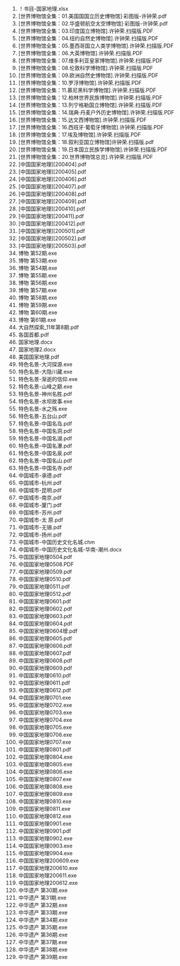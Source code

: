 1. ！书目-国家地理.xlsx 
1. [世界博物馆全集：01.美国国国立历史博物馆]·彩图版-许钟荣.pdf 
1. [世界博物馆全集：02.华盛顿航空太空博物馆]·彩图版-许钟荣.pdf 
1. [世界博物馆全集：03.印度国立博物馆].许钟荣.扫描版.PDF 
1. [世界博物馆全集：04.纽约自然史博物馆].许钟荣.扫描版.PDF 
1. [世界博物馆全集：05.墨西哥国立人类学博物馆].许钟荣.扫描版.PDF 
1. [世界博物馆全集：06.大英博物馆].许钟荣.扫描版.PDF 
1. [世界博物馆全集：07.维多利亚皇家博物馆].许钟荣.扫描版.PDF 
1. [世界博物馆全集：08.伦敦科学博物馆].许钟荣.扫描版.PDF 
1. [世界博物馆全集：09.欧洲自然史博物馆].许钟荣.扫描版.PDF 
1. [世界博物馆全集：10.罗浮博物馆].许钟荣.扫描版.PDF 
1. [世界博物馆全集：11.慕尼黑科学博物馆].许钟荣.扫描版.PDF 
1. [世界博物馆全集：12.柏林世界民族博物馆].许钟荣.扫描版.PDF 
1. [世界博物馆全集：13.列宁格勒国立博物馆].许钟荣.扫描版.PDF 
1. [世界博物馆全集：14.瑞典·丹麦户外历史博物馆].许钟荣.扫描版.PDF 
1. [世界博物馆全集：15.达文西博物馆].许钟荣.扫描版.PDF 
1. [世界博物馆全集：16.西班牙·葡萄牙博物馆].许钟荣.扫描版.PDF 
1. [世界博物馆全集：17.埃及博物馆].许钟荣.扫描版.PDF 
1. [世界博物馆全集：18.叙利亚国立博物馆]许钟荣.扫描版.pdf 
1. [世界博物馆全集：19.日本国立民族学博物馆].许钟荣.扫描版.PDF 
1. [世界博物馆全集：20.世界博物馆总览].许钟荣.扫描版.PDF 
1. [中国国家地理][200404].pdf 
1. [中国国家地理][200405].pdf 
1. [中国国家地理][200406].pdf 
1. [中国国家地理][200407].pdf 
1. [中国国家地理][200408].pdf 
1. [中国国家地理][200409].pdf 
1. [中国国家地理][200410].pdf 
1. [中国国家地理][200411].pdf 
1. [中国国家地理][200412].pdf 
1. [中国国家地理][200501].pdf 
1. [中国国家地理][200502].pdf 
1. [中国国家地理][200503].pdf 
1. 博物 第52期.exe 
1. 博物 第53期.exe 
1. 博物 第54期.exe 
1. 博物 第55期.exe 
1. 博物 第56期.exe 
1. 博物 第57期.exe 
1. 博物 第58期.exe 
1. 博物 第59期.exe 
1. 博物 第60期.exe 
1. 博物 第61期.exe 
1. 大自然探索_11年第8期.pdf 
1. 各国首都.pdf 
1. 国家地理.docx 
1. 国家地理2.docx 
1. 美国国家地理.pdf 
1. 特色名景-大河探源.exe 
1. 特色名景-大隐川藏.exe 
1. 特色名景-渐逝的信仰.exe 
1. 特色名景-山峰之巅.exe 
1. 特色名景-神州名胜.pdf 
1. 特色名景-水坝故事.exe 
1. 特色名景-水之殇.exe 
1. 特色名景-五台山.pdf 
1. 特色名景-中国名岛.pdf 
1. 特色名景-中国名洞.pdf 
1. 特色名景-中国名湖.pdf 
1. 特色名景-中国名瀑.pdf 
1. 特色名景-中国名泉.pdf 
1. 特色名景-中国名山.pdf 
1. 特色名景-中国名寺.pdf 
1. 中国城市-承德.pdf 
1. 中国城市-杭州.pdf 
1. 中国城市-昆明.pdf 
1. 中国城市-南京.pdf 
1. 中国城市-厦门.pdf 
1. 中国城市-苏州.pdf 
1. 中国城市-太 原.pdf 
1. 中国城市-无锡.pdf 
1. 中国城市-扬州.pdf 
1. 中国城市-中国历史文化名城.chm 
1. 中国城市-中国历史文化名城-华南-潮州.docx 
1. 中国国家地理0504.pdf 
1. 中国国家地理0508.PDF 
1. 中国国家地理0509.pdf 
1. 中国国家地理0510.pdf 
1. 中国国家地理0511.pdf 
1. 中国国家地理0512.pdf 
1. 中国国家地理0601.pdf 
1. 中国国家地理0602.pdf 
1. 中国国家地理0603.pdf 
1. 中国国家地理0604.pdf 
1. 中国国家地理0604增.pdf 
1. 中国国家地理0605.pdf 
1. 中国国家地理0606.pdf 
1. 中国国家地理0607.pdf 
1. 中国国家地理0608.pdf 
1. 中国国家地理0609.pdf 
1. 中国国家地理0610.pdf 
1. 中国国家地理0611.pdf 
1. 中国国家地理0612.pdf 
1. 中国国家地理0701.exe 
1. 中国国家地理0702.exe 
1. 中国国家地理0703.exe 
1. 中国国家地理0704.exe 
1. 中国国家地理0705.exe 
1. 中国国家地理0706.exe 
1. 中国国家地理0707.exe 
1. 中国国家地理0801.pdf 
1. 中国国家地理0804.exe 
1. 中国国家地理0805.exe 
1. 中国国家地理0806.exe 
1. 中国国家地理0807.exe 
1. 中国国家地理0808.exe 
1. 中国国家地理0809.exe 
1. 中国国家地理0810.exe 
1. 中国国家地理0811.exe 
1. 中国国家地理0812.exe 
1. 中国国家地理0901.exe 
1. 中国国家地理0901.pdf 
1. 中国国家地理0902.exe 
1. 中国国家地理0903.exe 
1. 中国国家地理0904.exe 
1. 中国国家地理200609.exe 
1. 中国国家地理200610.exe 
1. 中国国家地理200611.exe 
1. 中国国家地理200612.exe 
1. 中华遗产 第30期.exe 
1. 中华遗产 第31期.exe 
1. 中华遗产 第32期.exe 
1. 中华遗产 第33期.exe 
1. 中华遗产 第34期.exe 
1. 中华遗产 第35期.exe 
1. 中华遗产 第36期.exe 
1. 中华遗产 第37期.exe 
1. 中华遗产 第38期.exe 
1. 中华遗产 第39期.exe 
